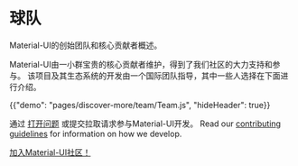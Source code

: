 # 球队

<p class="description">Material-UI的创始团队和核心贡献者概述。</p>

Material-UI由一小群宝贵的核心贡献者维护，得到了我们社区的大力支持和参与。 该项目及其生态系统的开发由一个国际团队指导，其中一些人选择在下面进行介绍。

{{"demo": "pages/discover-more/team/Team.js", "hideHeader": true}}

通过 [打开问题](https://github.com/mui-org/material-ui/issues/new) 或提交拉取请求参与Material-UI开发。 Read our [contributing guidelines](https://github.com/mui-org/material-ui/blob/next/CONTRIBUTING.md) for information on how we develop.

[加入Material-UI社区！](/discover-more/community/)